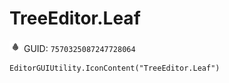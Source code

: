 # TreeEditor.Leaf
![](/img/TreeEditor.Leaf.png)
GUID: `7570325087247728064`
```
EditorGUIUtility.IconContent("TreeEditor.Leaf")
```
